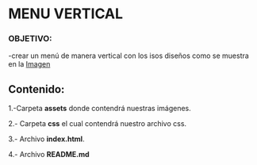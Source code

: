 # MENU VERTICAL

 ### OBJETIVO:
   -crear un menú de manera vertical con los isos diseños como se muestra en la  [Imagen](http://subefotos.com/ver/?c709e43e518c81d5b7acf7a8e065188co.png
)



## Contenido:
  1.-Carpeta  **assets** donde contendrá nuestras imágenes.

  2.- Carpeta **css** el cual contendrá nuestro archivo css.

  3.- Archivo  **index.html**.

  4.- Archivo **README.md**
